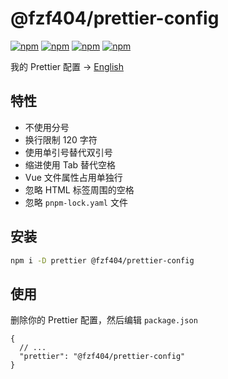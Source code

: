 # @fzf404/prettier-config

[![npm](https://img.shields.io/npm/v/@fzf404/prettier-config)](https://npmjs.com/package/@fzf404/prettier-config)
[![npm](https://img.shields.io/npm/l/@fzf404/prettier-config)](https://npmjs.com/package/@fzf404/prettier-config)
[![npm](https://img.shields.io/bundlephobia/min/@fzf404/prettier-config)](https://npmjs.com/package/@fzf404/prettier-config)
[![npm](https://img.shields.io/npm/dm/@fzf404/prettier-config)](https://npmjs.com/package/@fzf404/prettier-config)

我的 Prettier 配置 -> [English](README.md)

## 特性

- 不使用分号
- 换行限制 120 字符
- 使用单引号替代双引号
- 缩进使用 Tab 替代空格
- Vue 文件属性占用单独行
- 忽略 HTML 标签周围的空格
- 忽略 `pnpm-lock.yaml` 文件

## 安装

```bash
npm i -D prettier @fzf404/prettier-config
```

## 使用

删除你的 Prettier 配置，然后编辑 `package.json`

```jsonc
{
  // ...
  "prettier": "@fzf404/prettier-config"
}
```
